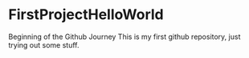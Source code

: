 # FirstProjectHelloWorld
Beginning of the Github Journey
This is my first github repository, just trying out some stuff.
